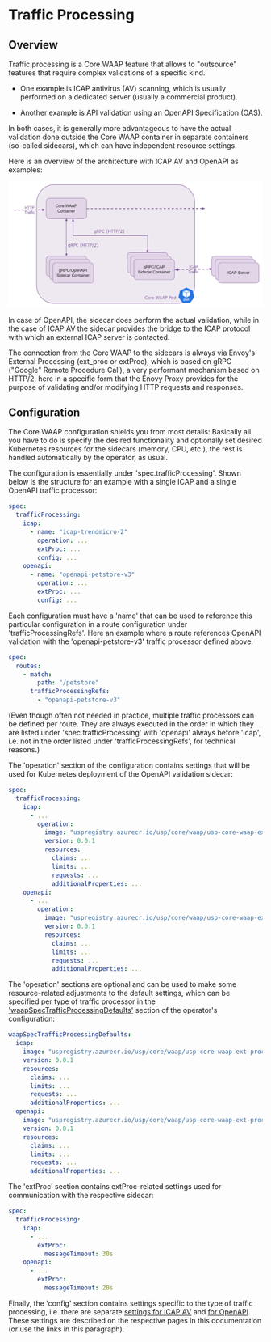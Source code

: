 # Traffic Processing

## Overview

Traffic processing is a Core WAAP feature that allows to "outsource" features that require complex validations of a specific kind.

* One example is ICAP antivirus (AV) scanning, which is usually performed on a dedicated server (usually a commercial product).

* Another example is API validation using an OpenAPI Specification (OAS).

In both cases, it is generally more advantageous to have the actual validation done outside the Core WAAP container in separate containers (so-called sidecars), which can have independent resource settings.

Here is an overview of the architecture with ICAP AV and OpenAPI as examples:

![Traffic Processing Components](assets/images/traffic-processing-components.png)

In case of OpenAPI, the sidecar does perform the actual validation, while in the case of ICAP AV the sidecar provides the bridge to the ICAP protocol with which an external ICAP server is contacted.

The connection from the Core WAAP to the sidecars is always via Envoy's External Processing (ext_proc or extProc), which is based on gRPC ("Google" Remote Procedure Call), a very performant mechanism based on HTTP/2, here in a specific form that the Enovy Proxy provides for the purpose of validating and/or modifying HTTP requests and responses.

## Configuration

The Core WAAP configuration shields you from most details: Basically all you have to do is specify the desired functionality and optionally set desired Kubernetes resources for the sidecars (memory, CPU, etc.), the rest is handled automatically by the operator, as usual.

The configuration is essentially under 'spec.trafficProcessing'. Shown below is the structure for an example with a single ICAP and a single OpenAPI traffic processor:

```yaml
spec:
  trafficProcessing:
    icap:
      - name: "icap-trendmicro-2"
        operation: ...
        extProc: ...
        config: ...
    openapi:
      - name: "openapi-petstore-v3" 
        operation: ...
        extProc: ...
        config: ...
```

Each configuration must have a 'name' that can be used to reference this particular configuration in a route configuration under 'trafficProcessingRefs'. Here an example where a route references OpenAPI validation with the 'openapi-petstore-v3' traffic processor defined above:

```yaml
spec:
  routes:
    - match:
        path: "/petstore" 
      trafficProcessingRefs:
        - "openapi-petstore-v3"
```

(Even though often not needed in practice, multiple traffic processors can be defined per route. They are always executed in the order in which they are listed under 'spec.trafficProcessing' with 'openapi' always before 'icap', i.e. not in the order listed under 'trafficProcessingRefs', for technical reasons.)

The 'operation' section of the configuration contains settings that will be used for Kubernetes deployment of the OpenAPI validation sidecar:

```yaml
spec:
  trafficProcessing:
    icap:
      - ...
        operation:
          image: "uspregistry.azurecr.io/usp/core/waap/usp-core-waap-ext-proc-icap"
          version: 0.0.1
          resources:
            claims: ...
            limits: ...
            requests: ...
            additionalProperties: ...
    openapi:
      - ...
        operation:
          image: "uspregistry.azurecr.io/usp/core/waap/usp-core-waap-ext-proc-openapi"
          version: 0.0.1
          resources:
            claims: ...
            limits: ...
            requests: ...
            additionalProperties: ...
```

The 'operation' sections are optional and can be used to make some resource-related adjustments to the default settings, which can be specified per type of traffic processor in the ['waapSpecTrafficProcessingDefaults'](helm-values.md) section of the operator's configuration:

```yaml
waapSpecTrafficProcessingDefaults:
  icap:
    image: "uspregistry.azurecr.io/usp/core/waap/usp-core-waap-ext-proc-icap"
    version: 0.0.1
    resources:
      claims: ...
      limits: ...
      requests: ...
      additionalProperties: ...
  openapi:
    image: "uspregistry.azurecr.io/usp/core/waap/usp-core-waap-ext-proc-openapi"
    version: 0.0.1
    resources:
      claims: ...
      limits: ...
      requests: ...
      additionalProperties: ...
```

The 'extProc' section contains extProc-related settings used for communication with the respective sidecar:

```yaml
spec:
  trafficProcessing:
    icap:
      - ...
        extProc:
          messageTimeout: 30s
    openapi:
      - ...
        extProc:
          messageTimeout: 20s
```

Finally, the 'config' section contains settings specific to the type of traffic processing, i.e. there are separate [settings for ICAP AV](icap-antivirus-scanning.md) and [for OpenAPI](openapi-validation.md). These settings are described on the respective pages in this documentation (or use the links in this paragraph).
